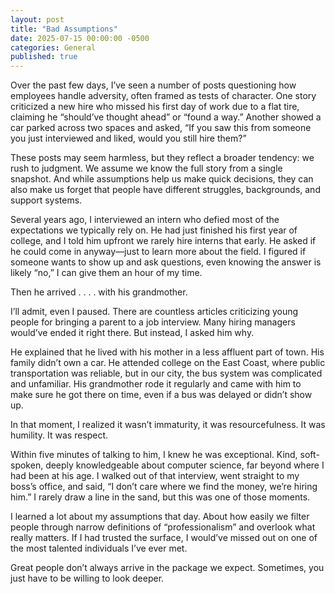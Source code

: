 ```yaml
---
layout: post
title: "Bad Assumptions"
date: 2025-07-15 00:00:00 -0500
categories: General
published: true
---
```

Over the past few days, I’ve seen a number of posts questioning how employees handle adversity, often framed as tests of character. One story criticized a new hire who missed his first day of work due to a flat tire, claiming he “should’ve thought ahead” or “found a way.” Another showed a car parked across two spaces and asked, “If you saw this from someone you just interviewed and liked, would you still hire them?”

These posts may seem harmless, but they reflect a broader tendency: we rush to judgment. We assume we know the full story from a single snapshot. And while assumptions help us make quick decisions, they can also make us forget that people have different struggles, backgrounds, and support systems.

Several years ago, I interviewed an intern who defied most of the expectations we typically rely on. He had just finished his first year of college, and I told him upfront we rarely hire interns that early. He asked if he could come in anyway—just to learn more about the field. I figured if someone wants to show up and ask questions, even knowing the answer is likely “no,” I can give them an hour of my time.

Then he arrived . . . . with his grandmother.

I’ll admit, even I paused. There are countless articles criticizing young people for bringing a parent to a job interview. Many hiring managers would’ve ended it right there. But instead, I asked him why.

He explained that he lived with his mother in a less affluent part of town. His family didn’t own a car. He attended college on the East Coast, where public transportation was reliable, but in our city, the bus system was complicated and unfamiliar. His grandmother rode it regularly and came with him to make sure he got there on time, even if a bus was delayed or didn’t show up.

In that moment, I realized it wasn’t immaturity, it was resourcefulness. It was humility. It was respect.

Within five minutes of talking to him, I knew he was exceptional. Kind, soft-spoken, deeply knowledgeable about computer science, far beyond where I had been at his age. I walked out of that interview, went straight to my boss’s office, and said, “I don’t care where we find the money, we’re hiring him.” I rarely draw a line in the sand, but this was one of those moments.

I learned a lot about my assumptions that day. About how easily we filter people through narrow definitions of “professionalism” and overlook what really matters. If I had trusted the surface, I would’ve missed out on one of the most talented individuals I’ve ever met.

Great people don’t always arrive in the package we expect. Sometimes, you just have to be willing to look deeper.